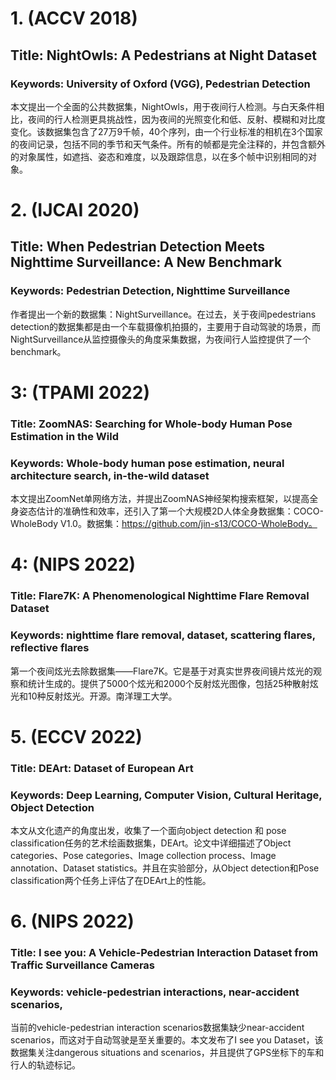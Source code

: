 # 1. (ACCV 2018)
## Title: NightOwls: A Pedestrians at Night Dataset
### Keywords: University of Oxford (VGG), Pedestrian Detection
本文提出一个全面的公共数据集，NightOwls，用于夜间行人检测。与白天条件相比，夜间的行人检测更具挑战性，因为夜间的光照变化和低、反射、模糊和对比度变化。该数据集包含了27万9千帧，40个序列，由一个行业标准的相机在3个国家的夜间记录，包括不同的季节和天气条件。所有的帧都是完全注释的，并包含额外的对象属性，如遮挡、姿态和难度，以及跟踪信息，以在多个帧中识别相同的对象。
# 2. (IJCAI 2020)
## Title: When Pedestrian Detection Meets Nighttime Surveillance: A New Benchmark
### Keywords: Pedestrian Detection, Nighttime Surveillance
作者提出一个新的数据集：NightSurveillance。在过去，关于夜间pedestrians detection的数据集都是由一个车载摄像机拍摄的，主要用于自动驾驶的场景，而NightSurveillance从监控摄像头的角度采集数据，为夜间行人监控提供了一个benchmark。
# 3: (TPAMI 2022)
### Title: ZoomNAS: Searching for Whole-body Human Pose Estimation in the Wild
### Keywords: Whole-body human pose estimation, neural architecture search, in-the-wild dataset
本文提出ZoomNet单网络方法，并提出ZoomNAS神经架构搜索框架，以提高全身姿态估计的准确性和效率，还引入了第一个大规模2D人体全身数据集：COCO-WholeBody V1.0。数据集：https://github.com/jin-s13/COCO-WholeBody。
# 4: (NIPS 2022)
### Title: Flare7K: A Phenomenological Nighttime Flare Removal Dataset
### Keywords: nighttime flare removal, dataset, scattering flares, reflective flares
第一个夜间炫光去除数据集——Flare7K。它是基于对真实世界夜间镜片炫光的观察和统计生成的。提供了5000个炫光和2000个反射炫光图像，包括25种散射炫光和10种反射炫光。开源。南洋理工大学。
# 5. (ECCV 2022)
### Title: DEArt: Dataset of European Art
### Keywords: Deep Learning, Computer Vision, Cultural Heritage, Object Detection
本文从文化遗产的角度出发，收集了一个面向object detection 和 pose classification任务的艺术绘画数据集，DEArt。论文中详细描述了Object categories、Pose categories、Image collection process、Image annotation、Dataset statistics。并且在实验部分，从Object detection和Pose classification两个任务上评估了在DEArt上的性能。
# 6. (NIPS 2022)
### Title: I see you: A Vehicle-Pedestrian Interaction Dataset from Traffic Surveillance Cameras
### Keywords: vehicle-pedestrian interactions, near-accident scenarios, 
当前的vehicle-pedestrian interaction scenarios数据集缺少near-accident scenarios，而这对于自动驾驶是至关重要的。本文发布了I see you Dataset，该数据集关注dangerous situations and scenarios，并且提供了GPS坐标下的车和行人的轨迹标记。





